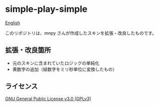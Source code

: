# simple-play-simple

[English](./README.md)

このリポジトリは、mnpy さんが作成したスキンを拡張・改良したものです。

## 拡張・改良箇所
- 元のスキンに含まれていたロジックの単純化
- 黄数字の追加（緑数字をミリ秒単位に変換したもの）

## ライセンス
[GNU General Public License v3.0 (GPLv3)](./LICENSE)
